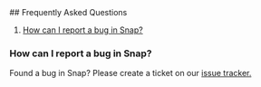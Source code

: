 <div id="faqspage">
## Frequently Asked Questions

<div class="faqs">

1. [How can I report a bug in Snap?         ](#how-can-i-report-a-bug-in-snap)

</div>

### How can I report a bug in Snap?

Found a bug in Snap? Please create a ticket on our
[issue tracker.](http://github.com/snapframework/snap-core/issues)

</div>
